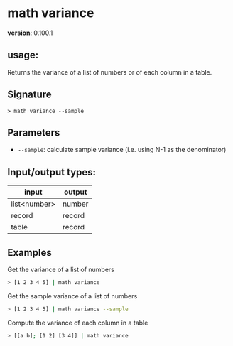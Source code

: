# math variance

**version**: 0.100.1

## **usage**:

Returns the variance of a list of numbers or of each column in a table.

## Signature

`> math variance --sample`

## Parameters

- `--sample`: calculate sample variance (i.e. using N-1 as the denominator)

## Input/output types:

| input          | output |
| -------------- | ------ |
| list\<number\> | number |
| record         | record |
| table          | record |

## Examples

Get the variance of a list of numbers

```bash
> [1 2 3 4 5] | math variance
```

Get the sample variance of a list of numbers

```bash
> [1 2 3 4 5] | math variance --sample
```

Compute the variance of each column in a table

```bash
> [[a b]; [1 2] [3 4]] | math variance
```
